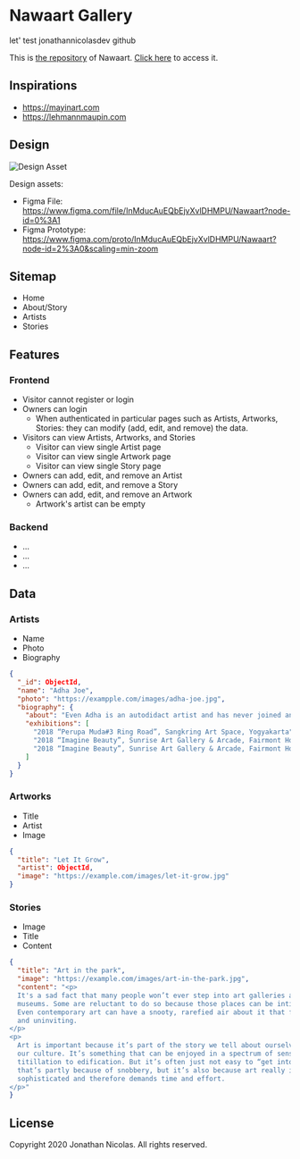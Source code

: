 # Nawaart Gallery
let' test jonathannicolasdev github

This is [the repository](https://github.com/jobegood49/nawaart) of Nawaart.
[Click here](https://nawaart.jonathannicolas.dev) to access it.

## Inspirations

- https://mayinart.com
- https://lehmannmaupin.com

## Design

![Design Asset](assets/design.jpg)

Design assets:

- Figma File: https://www.figma.com/file/InMducAuEQbEjvXvlDHMPU/Nawaart?node-id=0%3A1
- Figma Prototype: https://www.figma.com/proto/InMducAuEQbEjvXvlDHMPU/Nawaart?node-id=2%3A0&scaling=min-zoom

## Sitemap

- Home
- About/Story
- Artists
- Stories

## Features

### Frontend

- Visitor cannot register or login
- Owners can login
  - When authenticated in particular pages such as Artists, Artworks, Stories: they can modify (add, edit, and remove) the data.
- Visitors can view Artists, Artworks, and Stories
  - Visitor can view single Artist page
  - Visitor can view single Artwork page
  - Visitor can view single Story page
- Owners can add, edit, and remove an Artist
- Owners can add, edit, and remove a Story
- Owners can add, edit, and remove an Artwork
  - Artwork's artist can be empty

### Backend

- ...
- ...
- ...

## Data

### Artists

- Name
- Photo
- Biography

```json
{
  "_id": ObjectId,
  "name": "Adha Joe",
  "photo": "https://exampple.com/images/adha-joe.jpg",
  "biography": {
    "about": "Even Adha is an autodidact artist and has never joined any art institution, he has been interested with art and started to paint since he was very young. In the beginning, Adha started to learn many kind of arts in various media, then finally he decided to focus on painting. For Adha, to paint is to express himself, as for him arts is the bridge to communicate to the audiences.",
    "exhibitions": [
      "2018 “Perupa Muda#3 Ring Road”, Sangkring Art Space, Yogyakarta",
      "2018 “Imagine Beauty”, Sunrise Art Gallery & Arcade, Fairmont Hotel, Jakarta",
      "2018 “Imagine Beauty”, Sunrise Art Gallery & Arcade, Fairmont Hotel, Jakarta"
    ]
  }
}
```

### Artworks

- Title
- Artist
- Image

```json
{
  "title": "Let It Grow",
  "artist": ObjectId,
  "image": "https://example.com/images/let-it-grow.jpg"
}
```

### Stories

- Image
- Title
- Content

```json
{
  "title": "Art in the park",
  "image": "https://example.com/images/art-in-the-park.jpg",
  "content": "<p>
  It's a sad fact that many people won’t ever step into art galleries and
  museums. Some are reluctant to do so because those places can be intimidating.
  Even contemporary art can have a snooty, rarefied air about it that feels cold
  and uninviting.
</p>
<p>
  Art is important because it’s part of the story we tell about ourselves; it’s
  our culture. It’s something that can be enjoyed in a spectrum of senses, from
  titillation to edification. But it’s often just not easy to “get into,” and
  that’s partly because of snobbery, but it’s also because art really is
  sophisticated and therefore demands time and effort.
</p>"
}
```

## License

Copyright 2020 Jonathan Nicolas. All rights reserved.
